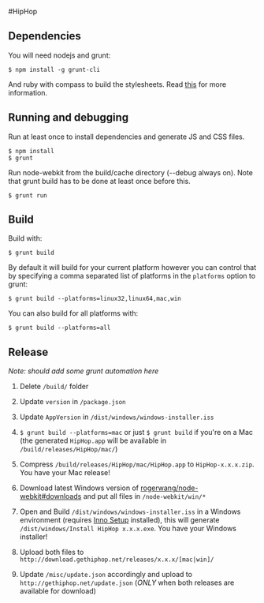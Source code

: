 #HipHop

## Dependencies

You will need nodejs and grunt:

    $ npm install -g grunt-cli

And ruby with compass to build the stylesheets. Read [this](http://thesassway.com/beginner/getting-started-with-sass-and-compass) for more information.

## Running and debugging

Run at least once to install dependencies and generate JS and CSS files.

    $ npm install
    $ grunt

Run node-webkit from the build/cache directory (--debug always on). Note that grunt build has to be done at least once before this.

    $ grunt run

## Build

Build with:

    $ grunt build

By default it will build for your current platform however you can control that
by specifying a comma separated list of platforms in the `platforms` option to
grunt:

    $ grunt build --platforms=linux32,linux64,mac,win

You can also build for all platforms with:

    $ grunt build --platforms=all

## Release

_Note: should add some grunt automation here_

1. Delete `/build/` folder

2. Update `version` in `/package.json`

3. Update `AppVersion` in `/dist/windows/windows-installer.iss`

4. `$ grunt build --platforms=mac` or just `$ grunt build` if you're on a Mac (the generated `HipHop.app` will be available in `/build/releases/HipHop/mac/`)

5. Compress `/build/releases/HipHop/mac/HipHop.app` to `HipHop-x.x.x.zip`. You have your Mac release!

6. Download latest Windows version of [rogerwang/node-webkit#downloads](https://github.com/rogerwang/node-webkit#downloads) and put all files in `/node-webkit/win/*`

7. Open and Build `/dist/windows/windows-installer.iss` in a Windows environment (requires [Inno Setup](http://www.jrsoftware.org/isdl.php#stable) installed), this will generate `/dist/windows/Install HipHop x.x.x.exe`. You have your Windows installer!

8. Upload both files to `http://download.gethiphop.net/releases/x.x.x/[mac|win]/`

9. Update `/misc/update.json` accordingly and upload to `http://gethiphop.net/update.json` (*ONLY* when both releases are available for download)
